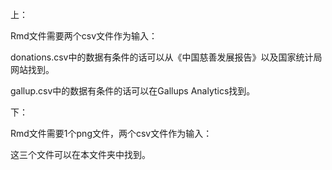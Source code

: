 上：

Rmd文件需要两个csv文件作为输入：

donations.csv中的数据有条件的话可以从《中国慈善发展报告》以及国家统计局网站找到。

gallup.csv中的数据有条件的话可以在Gallups Analytics找到。

下：

Rmd文件需要1个png文件，两个csv文件作为输入：

这三个文件可以在本文件夹中找到。
